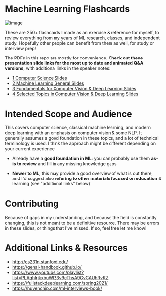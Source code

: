 # Machine Learning Flashcards

![image](https://user-images.githubusercontent.com/20059131/180619266-6319972e-03c3-42f7-8d88-bdd240cb13bc.png)

These are 250+ flashcards I made as an exercise & reference for myself, to review everything from my years of ML research, classes, and independent study. Hopefully other people can benefit from them as well, for study or interview prep!

The PDFs in this repo are mostly for convenience. __Check out these presentation slide links for the most up to date and animated Q&A versions__, with additional links in the speaker notes:

* [1 Computer Science Slides](https://docs.google.com/presentation/d/1uGIda3-VgQqzA3KQUDieiuPPF2-dJsH9-c1sRv0gfRs/edit?usp=sharing)
* [2 Machine Learning General Slides](https://docs.google.com/presentation/d/1qSOwBrjEmZTXQqNqB9XRAV7QsB6SJrLZ4pZBCkpvzyA/edit?usp=sharing)
* [3 Fundamentals for Computer Vision & Deep Learning Slides](https://docs.google.com/presentation/d/1Ru9UPxlXnx7FZ3bxcQ-SH9TB6nHtOflYYA1N_UMzv2g/edit?usp=sharing)
* [4 Selected Topics in Computer Vision & Deep Learning Slides](https://docs.google.com/presentation/d/1tWWiKR-GI3uO0QKU-CBfLdGOvSyv-pD8g_kjuZvm4Mc/edit?usp=sharing)

# Intended Scope and Audience

This covers computer science, classical machine learning, and modern deep learning with an emphasis on computer vision & some NLP. It generally assumes a good foundation in these topics, and a lot of technical terminology is used. I think the approach might be different depending on your current experience:

* Already have a __good foundation in ML__: you can probably use them __as-is to review__ and fill in any missing knowledge gaps

* __Newer to ML__, this may provide a good overview of what is out there, and I'd suggest also __refering to other materials focused on education__ & learning (see "additional links" below)

# Contributing

Because of gaps in my understanding, and because the field is constantly changing, this is not meant to be a definitive resource. There may be errors in these slides, or things that I've missed. If so, feel free let me know!

# Additional Links & Resources

  * http://cs231n.stanford.edu/
  * https://genai-handbook.github.io/
  * https://www.youtube.com/playlist?list=PLAqhIrjkxbuWI23v9cThsA9GvCAUhRvKZ
  * https://fullstackdeeplearning.com/spring2021/
  * https://huyenchip.com/ml-interviews-book/

